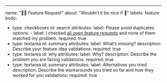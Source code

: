---
name: "🧚‍♂️ Feature Request"
about: "Wouldn’t it be nice if 💭"
labels: feature
body:
- type: checkboxes
  id: search
  attributes:
    label: Please avoid duplicates
    options:
      - label: I checked [all open feature requests](https://github.com/octokit/octokit.js/issues?q=is%3Aissue+is%3Aopen+label%3Afeature) and none of them matched my problem.
        required: true
- type: textarea
  id: summary
  attributes:
    label: What’s missing?
    description: Describe your feature idea
  validations:
    required: true
- type: textarea
  id: why
  attributes:
    label: Why?
    description: Describe the problem you are facing
  validations:
    required: true
- type: textarea
  id: summary
  attributes:
    label: Alternatives you tried
    description: Describe the workarounds you tried so far and how they worked for you
  validations:
    required: true

